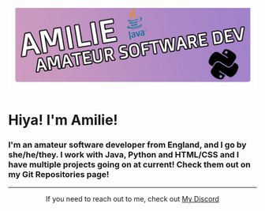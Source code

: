 ![TopBar](https://github.com/AmilieCoding/amiliecoding/blob/main/assets/topbar.png?raw=true)
# Hiya! I'm Amilie!

### I'm an amateur software developer from England, and I go by she/he/they. I work with Java, Python and HTML/CSS and I have multiple projects going on at current! Check them out on my Git Repositories page!
---
<p align="center">If you need to reach out to me, check out <a href="https://discord.gg/arch-linux">My Discord</a></p>
